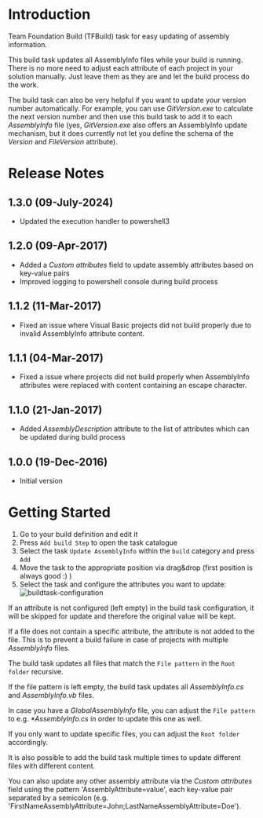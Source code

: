 # Introduction
Team Foundation Build (TFBuild) task for easy updating of assembly information.

This build task updates all AssemblyInfo files while your build is running.
There is no more need to adjust each attribute of each project in your solution manually.
Just leave them as they are and let the build process do the work.

The build task can also be very helpful if you want to update your version number automatically.
For example, you can use _GitVersion.exe_ to calculate the next version number and then use this build task to add it to each _AssemblyInfo_ file
(yes, _GitVersion.exe_ also offers an AssemblyInfo update mechanism, but it does currently not let you define the schema of the *Version* and *FileVersion* attribute). 

# Release Notes
## 1.3.0 (09-July-2024)
- Updated the execution handler to powershell3

## 1.2.0 (09-Apr-2017)
- Added a *Custom attributes* field to update assembly attributes based on key-value pairs
- Improved logging to powershell console during build process

## 1.1.2 (11-Mar-2017)
- Fixed an issue where Visual Basic projects did not build properly due to invalid AssemblyInfo attribute content.

## 1.1.1 (04-Mar-2017)
- Fixed a issue where projects did not build properly when AssemblyInfo attributes were replaced with content containing an escape character.

## 1.1.0 (21-Jan-2017)
- Added _AssemblyDescription_ attribute to the list of attributes which can be updated during build process

## 1.0.0 (19-Dec-2016)
- Initial version

# Getting Started
1. Go to your build definition and edit it
2. Press `Add build Step` to open the task catalogue
3. Select the task `Update AssemblyInfo` within the `build` category and press `Add`
4. Move the task to the appropriate position via drag&drop (first position is always good :) )
5. Select the task and configure the attributes you want to update:
![buildtask-configuration](img/configuration.gif)

If an attribute is not configured (left empty) in the build task configuration, it will be skipped for update and therefore the original value will be kept.  

If a file does not contain a specific attribute, the attribute is not added to the file. This is to prevent a build failure in case of projects with multiple _AssemblyInfo_ files.


The build task updates all files that match the `File pattern`  in the `Root folder` recursive. 

If the file pattern is left empty, the build task updates all _AssemblyInfo.cs_ and _AssemblyInfo.vb_ files.

In case you have a _GlobalAssemblyInfo_ file, you can adjust the `File pattern` to e.g. _*AssemblyInfo.cs_ in order to update this one as well.

If you only want to update specific files, you can adjust the `Root folder` accordingly.

It is also possible to add the build task multiple times to update different files with different content.

You can also update any other assembly attribute via the *Custom attributes* field using the pattern 'AssemblyAttribute=value', each key-value pair separated by a semicolon (e.g. 'FirstNameAssemblyAttribute=John;LastNameAssemblyAttribute=Doe').
